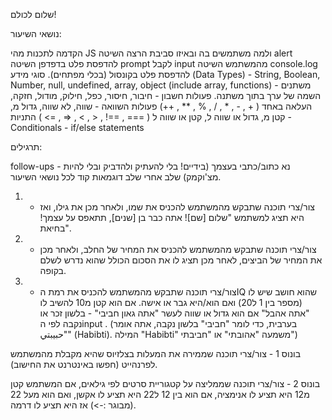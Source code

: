 שלום לכולם!

נושאי השיעור:

הקדמה לתכנות
מהי JS ולמה משתמשים בה ובאיזו סביבת הרצה
השיטה alert להדפסת פלט בדפדפן
השיטה prompt לקבל input מהמשתמש 
השיטה console.log להדפסת פלט בקונסול (בכלי מפתחים).
סוגי מידע (Data Types) - String, Boolean, Number, null, undefined, array, object (include array, functions)
משתנים - השמה של ערך בתוך משתנה.
פעולות חשבון - חיבור, חיסור, כפל, חילוק, מודול, חזקה, העלאה באחד ( + , - , * , / , % , ** , ++)
פעולות השוואה -  שווה, לא שווה, גדול מ, קטן מ, גדול או שווה ל, קטן או שווה ל ( === , ==! , < , > , =< , => )
התניות - Conditionals - if/else statements


תרגילים:

follow-ups - נא כתוב/כתבי בעצמך (בידיים! בלי להעתיק ולהדביק ובלי להיות מצ'וקמק) שלב אחרי שלב דוגמאות קוד לכל נושאי השיעור.

1. - צור/צרי תוכנה שתבקש מהמשתמש להכניס את שמו, ולאחר מכן את גילו, ואז היא תציג למשתמש "שלום [שם]! אתה כבר בן [שנים], תתאפס על עצמך! בחיאת".

2. - צור/צרי תוכנה שתבקש מהמשתמש להכניס את המחיר של החלב, ולאחר מכן את המחיר של הביצים, לאחר מכן תציג לו את הסכום הכולל שהוא נדרש לשלם בקופה.

3. - צור/צרי תוכנה שתבקש מהמשתמש להכניס את רמת הIQ שהוא חושב שיש לו (מספר בין 1 ל20) ואם הוא/היא גבר או אישה. אם הוא קטן מ10 להשיב לו "אתה אהבל" אם הוא גדול או שווה לעשר "אתה גאון חביבי" - בלשון זכר או נקבה לפי הinput
. (בערבית, כדי לומר "חביבי" בלשון נקבה, אתה אומר "حبيبتي" (Habibti). המילה "Habibti" משמעה "אהובתי" או "חביבתי")

בונוס 1 - צור/צרי תוכנה שממירה את המעלות בצלזיוס שהיא מקבלת מהמשתמש לפרנהייט (חפשו באינטרנט את החישוב).

בונוס 2 - צור/צרי תוכנה שממליצה על קטגוריית סרטים לפי גילאים, אם המשתמש קטן מ12 היא תציע לו אנימציה, אם הוא בין 12 ל22 היא תציע לו אקשן, ואם הוא מעל 22 (מבוגר :->) אז היא תציע לו דרמה.
